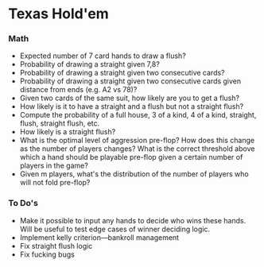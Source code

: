 # Texas Hold'em

### Math
* Expected number of 7 card hands to draw a flush?
* Probability of drawing a straight given 7,8?
* Probability of drawing a straight given two consecutive cards?
* Probability of drawing a straight given two consecutive cards given distance from ends (e.g. A2 vs 78)?
* Given two cards of the same suit, how likely are you to get a flush?
* How likely is it to have a straight and a flush but not a straight flush?
* Compute the probability of a full house, 3 of a kind, 4 of a kind, straight, flush, straight flush, etc.
* How likely is a straight flush?
* What is the optimal level of aggression pre-flop? How does this change as the number of players changes? What is the correct threshold above which a hand should be playable pre-flop given a certain number of players in the game?
* Given m players, what's the distribution of the number of players who will not fold pre-flop? 

### To Do's
* Make it possible to input any hands to decide who wins these hands. Will be useful to test edge cases of winner deciding logic.
* Implement kelly criterion––bankroll management
* Fix straight flush logic
* Fix fucking bugs
